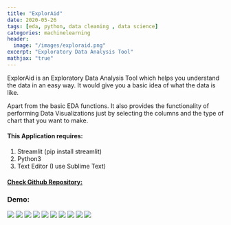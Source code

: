 ```yaml
---
title: "ExplorAid"
date: 2020-05-26
tags: [eda, python, data cleaning , data science]
categories: machinelearning
header:
  image: "/images/exploraid.png"
excerpt: "Exploratory Data Analysis Tool"
mathjax: "true"
---
```













ExplorAid is an Exploratory Data Analysis Tool which helps you understand the data in an easy way. It would give you a basic idea of what the data is like.

Apart from the basic EDA functions. It also provides the functionality of performing Data Visualizations just by selecting the columns and the type of chart that you want to make.  


#### This Application requires:
1. Streamlit (pip install streamlit)
2. Python3
3. Text Editor (I use Sublime Text)



#### [Check Github Repository:](https://github.com/dataoptimal)

### Demo:

<img src="{{ site.url }}{{ site.baseurl }}/images/ss/1.png"> 
<img src="{{ site.url }}{{ site.baseurl }}/images/ss/2.png">
<img src="{{ site.url }}{{ site.baseurl }}/images/ss/3.png">
<img src="{{ site.url }}{{ site.baseurl }}/images/ss/4.png">
<img src="{{ site.url }}{{ site.baseurl }}/images/ss/5.png">
<img src="{{ site.url }}{{ site.baseurl }}/images/ss/6.png">
<img src="{{ site.url }}{{ site.baseurl }}/images/ss/7.png">
<img src="{{ site.url }}{{ site.baseurl }}/images/ss/8.png">  
<img src="{{ site.url }}{{ site.baseurl }}/images/ss/9.png">
<img src="{{ site.url }}{{ site.baseurl }}/images/ss/10.png">
